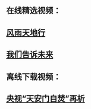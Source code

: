 ## 在线精选视频：

## <a href="https://s3-us-west-1.amazonaws.com/ogaten/show.htm?from=852#c816806">风雨天地行</a><br/>
## <a href="https://s3-us-west-1.amazonaws.com/ogaten/show.htm?from=852#c816703">我们告诉未来</a><br/>

## 离线下载视频：

## <a href="https://github.com/chengyuan98/up/blob/master/TianAnMenZiFenZaiXi.mp4">央视“天安门自焚”再析</a><br/>

